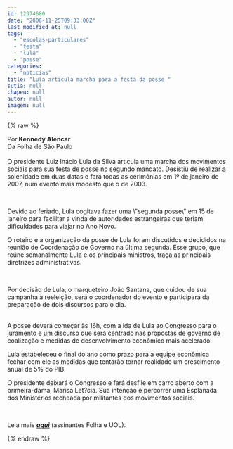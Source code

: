 ```yaml
---
id: 12374680
date: "2006-11-25T09:33:00Z"
last_modified_at: null
tags:
  - "escolas-particulares"
  - "festa"
  - "lula"
  - "posse"
categories:
  - "noticias"
title: "Lula articula marcha para a festa da posse "
sutia: null
chapeu: null
autor: null
imagem: null
---
```

{% raw %}
<p><P class=MsoNormal style=\"MARGIN: 0cm 0cm 0pt\"><SPAN style=\"FONT-SIZE: 10pt; COLOR: black; FONT-FAMILY: Verdana\">Por<STRONG> Kennedy Alencar</STRONG><BR>Da Folha de São Paulo<BR><BR>O presidente Luiz Inácio Lula da Silva articula uma marcha dos movimentos sociais para sua festa de posse no segundo mandato. Desistiu de realizar a solenidade em duas datas e fará todas as cerimônias em 1º de janeiro de 2007, num evento mais modesto que o de 2003.<BR></SPAN></P></p>
<p><P class=MsoNormal style=\"MARGIN: 0cm 0cm 0pt; mso-margin-top-alt: auto; mso-margin-bottom-alt: auto\"><SPAN style=\"FONT-SIZE: 10pt; COLOR: black; FONT-FAMILY: Verdana\"></SPAN>&nbsp;</P></p>
<p><P class=MsoNormal style=\"MARGIN: 0cm 0cm 0pt; mso-margin-top-alt: auto; mso-margin-bottom-alt: auto\"><SPAN style=\"FONT-SIZE: 10pt; COLOR: black; FONT-FAMILY: Verdana\">Devido ao feriado, Lula cogitava fazer uma \"segunda posse\" em 15 de janeiro para facilitar a vinda de autoridades estrangeiras que teriam dificuldades para viajar no Ano Novo.<BR></P></SPAN></p>
<p><P class=MsoNormal style=\"MARGIN: 0cm 0cm 0pt; mso-margin-top-alt: auto; mso-margin-bottom-alt: auto\"><SPAN style=\"FONT-SIZE: 10pt; COLOR: black; FONT-FAMILY: Verdana\">O roteiro e a organização da posse de Lula foram discutidos e decididos na reunião de Coordenação de Governo na última segunda. Esse grupo, que reúne semanalmente Lula e os principais ministros, traça as principais diretrizes administrativas. </SPAN></P></p>
<p><P class=MsoNormal style=\"MARGIN: 0cm 0cm 0pt; mso-margin-top-alt: auto; mso-margin-bottom-alt: auto\"><SPAN style=\"FONT-SIZE: 10pt; COLOR: black; FONT-FAMILY: Verdana\"></SPAN>&nbsp;</P></p>
<p><P class=MsoNormal style=\"MARGIN: 0cm 0cm 0pt; mso-margin-top-alt: auto; mso-margin-bottom-alt: auto\"><SPAN style=\"FONT-SIZE: 10pt; COLOR: black; FONT-FAMILY: Verdana\">Por decisão de Lula, o marqueteiro João Santana, que cuidou de sua campanha à reeleição, será o coordenador do evento e participará da preparação de dois discursos para o dia.</SPAN></P><SPAN style=\"FONT-SIZE: 10pt; COLOR: black; FONT-FAMILY: Verdana\"></p>
<p><P class=MsoNormal style=\"MARGIN: 0cm 0cm 0pt; mso-margin-top-alt: auto; mso-margin-bottom-alt: auto\"><BR>A posse deverá começar às 16h, com a ida de Lula ao Congresso para o juramento e um discurso que será centrado nas propostas de governo de coalização e medidas de desenvolvimento econômico mais acelerado. </P></p>
<p><P class=MsoNormal style=\"MARGIN: 0cm 0cm 0pt; mso-margin-top-alt: auto; mso-margin-bottom-alt: auto\">Lula estabeleceu o final do ano como prazo para a equipe econômica fechar com ele as medidas que tentarão tornar realidade um crescimento anual de 5% do PIB.<BR></P></SPAN></p>
<p><P class=MsoNormal style=\"MARGIN: 0cm 0cm 0pt; mso-margin-top-alt: auto; mso-margin-bottom-alt: auto\"><SPAN style=\"FONT-SIZE: 10pt; COLOR: black; FONT-FAMILY: Verdana\">O presidente deixará o Congresso e fará desfile em carro aberto com a primeira-dama, Marisa Let?cia. Sua intenção é percorrer uma Esplanada dos Ministérios recheada por militantes dos movimentos sociais. </SPAN></P></p>
<p><P class=MsoNormal style=\"MARGIN: 0cm 0cm 0pt; mso-margin-top-alt: auto; mso-margin-bottom-alt: auto\"><SPAN style=\"FONT-SIZE: 10pt; COLOR: black; FONT-FAMILY: Verdana\"></SPAN>&nbsp;</P></p>
<p><P class=MsoNormal style=\"MARGIN: 0cm 0cm 0pt; mso-margin-top-alt: auto; mso-margin-bottom-alt: auto\"><SPAN style=\"FONT-SIZE: 10pt; COLOR: black; FONT-FAMILY: Verdana\">Leia mais <STRONG><EM><A href=\"https://www1.folha.uol.com.br/fsp/brasil/fc2511200614.htm\" target=_blank>aqui</A></EM></STRONG> (assinantes Folha e UOL).</SPAN></P> </p>
{% endraw %}